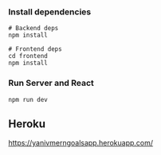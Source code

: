 
### Install dependencies

```
# Backend deps
npm install

# Frontend deps
cd frontend
npm install
```

### Run Server and React

```
npm run dev
```

## Heroku 

https://yanivmerngoalsapp.herokuapp.com/
